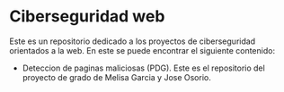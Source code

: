 # Ciberseguridad web

Este es un repositorio dedicado a los proyectos de ciberseguridad orientados a la web. En este se puede encontrar el siguiente contenido:

* Deteccion de paginas maliciosas (PDG). Este es el repositorio del proyecto de grado de Melisa Garcia  y Jose Osorio.
